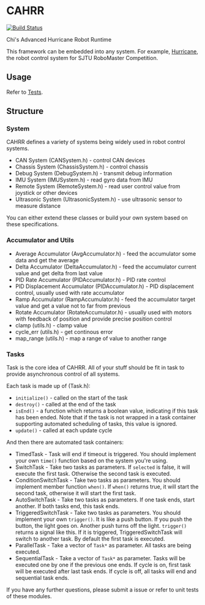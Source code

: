 # CAHRR

[![Build Status](https://travis-ci.com/SkyZH/CAHRR.svg?branch=master)](https://travis-ci.com/SkyZH/CAHRR)

Chi's Advanced Hurricane Robot Runtime

This framework can be embedded into any system. For example, [Hurricane](https://github.com/SkyZH/Hurricane), the robot control system for SJTU RoboMaster Competition.

## Usage

Refer to [Tests](https://github.com/SkyZH/CAHRR/tree/master/test).

## Structure

### System

CAHRR defines a variety of systems being widely used in robot control systems.

* CAN System (CANSystem.h) - control CAN devices
* Chassis System (ChassisSystem.h) - control chassis
* Debug System (DebugSystem.h) - transmit debug information
* IMU System (IMUSystem.h) - read gyro data from IMU
* Remote System (RemoteSystem.h) - read user control value from joystick or other devices
* Ultrasonic System (UltrasonicSystem.h) - use ultrasonic sensor to measure distance

You can either extend these classes or build your own system based on these specifications.

### Accumulator and Utils

* Average Accumulator (AvgAccumulator.h) - feed the accumulator some data and get the average
* Delta Accumulator (DeltaAccumulator.h) - feed the accumulator current value and get delta from last value
* PID Rate Accumulator (PIDAccumulator.h) - PID rate control
* PID Displacement Accumulator (PIDAccumulator.h) - PID displacement control, usually used with rate accumulator
* Ramp Accumulator (RampAccumulator.h) - feed the accumulator target value and get a value not to far from previous
* Rotate Accumulator (RotateAccumulator.h) - usually used with motors with feedback of position and provide precise position control
* clamp (utils.h) - clamp value
* cycle_err (utils.h) - get continous error
* map_range (utils.h) - map a range of value to another range

### Tasks

Task is the core idea of CAHRR. All of your stuff should be fit in task to provide asynchronous control of all systems.

Each task is made up of (Task.h):

* `initialize()` - called on the start of the task
* `destroy()` - called at the end of the task
* `isEnd()` - a function which returns a boolean value, indicating if this task has been ended. Note that if the task is not wrapped in a task container supporting automated scheduling of tasks, this value is ignored.
* `update()` - called at each update cycle

And then there are automated task containers:

* TimedTask - Task will end if timeout is triggered. You should implement your own `time()` function based on the system you're using.
* SwitchTask - Take two tasks as parameters. If `selected` is false, it will execute the first task. Otherwise the second task is executed.
* ConditionSwitchTask - Take two tasks as parameters. You should implement member function `when()`. If `when()` returns true, it will start the second task, otherwise it will start the first task.
* AutoSwitchTask - Take two tasks as parameters. If one task ends, start another. If both tasks end, this task ends.
* TriggeredSwitchTask - Take two tasks as parameters. You should implement your own `trigger()`. It is like a push button. If you push the button, the light goes on. Another push turns off the light. `trigger()` returns a signal like this. If it is triggered, TriggeredSwitchTask will switch to another task. By default the first task is executed.
* ParallelTask - Take a vector of `Task*` as parameter. All tasks are being executed.
* SequentialTask - Take a vector of `Task*` as parameter. Tasks will be executed one by one if the previous one ends. If cycle is on, first task will be executed after last task ends. If cycle is off, all tasks will end and sequential task ends.

If you have any further questions, please submit a issue or refer to unit tests of these modules.
